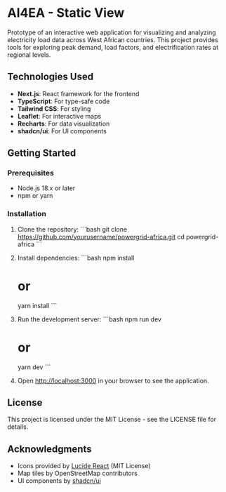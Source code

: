 # AI4EA - Static View

Prototype of an interactive web application for visualizing and analyzing electricity load data across West African countries. This project provides tools for exploring peak demand, load factors, and electrification rates at regional levels.

## Technologies Used

- **Next.js**: React framework for the frontend
- **TypeScript**: For type-safe code
- **Tailwind CSS**: For styling
- **Leaflet**: For interactive maps
- **Recharts**: For data visualization
- **shadcn/ui**: For UI components

## Getting Started

### Prerequisites

- Node.js 18.x or later
- npm or yarn

### Installation

1. Clone the repository:
   \`\`\`bash
   git clone https://github.com/yourusername/powergrid-africa.git
   cd powergrid-africa
   \`\`\`

2. Install dependencies:
   \`\`\`bash
   npm install
   # or
   yarn install
   \`\`\`

3. Run the development server:
   \`\`\`bash
   npm run dev
   # or
   yarn dev
   \`\`\`

4. Open [http://localhost:3000](http://localhost:3000) in your browser to see the application.

## License

This project is licensed under the MIT License - see the LICENSE file for details.

## Acknowledgments

- Icons provided by [Lucide React](https://lucide.dev/) (MIT License)
- Map tiles by OpenStreetMap contributors
- UI components by [shadcn/ui](https://ui.shadcn.com/)
